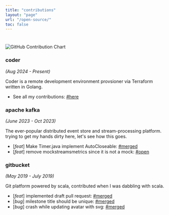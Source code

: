 ```yaml
---
title: "contributions"
layout: "page"
url: "/open-source/"
toc: false
---
```


#

![GitHub Contribution Chart](https://ghchart.rshah.org/joobisb)

### coder

*(Aug 2024 - Present)*

Coder is a remote development environment provsioner via Terraform written in Golang. 

  - See all my contributions: [#here](https://github.com/coder/coder/commits?author=joobisb)

### apache kafka

*(June 2023 - Oct 2023)*

The ever-popular distributed event store and stream-processing platform. trying to get my hands dirty here, let's see how this goes. 

  - [*feat*] Make Timer.java implement AutoCloseable: [#merged](https://github.com/apache/kafka/pull/13872)
  - [*feat*] remove mockstreamsmetrics since it is not a mock: [#open ](https://github.com/apache/kafka/pull/13931)


### gitbucket

*(May 2019 - July 2019)*

Git platform powered by scala, contributed when I was dabbling with scala.

  - [*feat*] implemented draft pull request: [#merged](https://github.com/gitbucket/gitbucket/pull/2336)
  - [*bug*] milestone title should be unique: [#merged](https://github.com/gitbucket/gitbucket/pull/2327)
  - [*bug*] crash while updating avatar with svg: [#merged](https://github.com/gitbucket/gitbucket/pull/2318)


